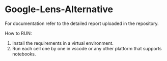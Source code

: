 # Google-Lens-Alternative

For documentation refer to the detailed report uploaded in the repository.

How to RUN:

1. Install the requirements in a virtual environment.
2. Run each cell one by one in vscode or any other platform that supports notebooks.
